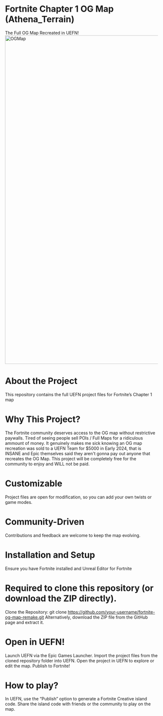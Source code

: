 # Fortnite Chapter 1 OG Map (Athena_Terrain)
The Full OG Map Recreated in UEFN!
<img width="1920" height="1080" alt="OGMap" src="https://github.com/user-attachments/assets/f6e97b5c-9309-4e7a-ba47-f605fbc14738" />
# About the Project
This repository contains the full UEFN project files for Fortnite’s Chapter 1 map
# Why This Project?
The Fortnite community deserves access to the OG map without restrictive paywalls. Tired of seeing people sell POIs / Full Maps for a ridiculous ammount of money. It genuinely makes me sick knowing an OG map recreation was sold to a UEFN Team for $5000 in Early 2024, that is INSANE and Epic themselves said they aren't gonna pay out anyone that recreates the OG Map. This project will be completely free for the community to enjoy and WILL not be paid.
# Customizable
Project files are open for modification, so you can add your own twists or game modes.
# Community-Driven
Contributions and feedback are welcome to keep the map evolving.
# Installation and Setup
Ensure you have Fortnite installed and Unreal Editor for Fortnite


# Required to clone this repository (or download the ZIP directly).
Clone the Repository:
git clone https://github.com/your-username/fortnite-og-map-remake.git
Alternatively, download the ZIP file from the GitHub page and extract it.
# Open in UEFN!
Launch UEFN via the Epic Games Launcher.
Import the project files from the cloned repository folder into UEFN.
Open the project in UEFN to explore or edit the map.
Publish to Fortnite!

# How to play?
In UEFN, use the “Publish” option to generate a Fortnite Creative island code.
Share the island code with friends or the community to play on the map.
